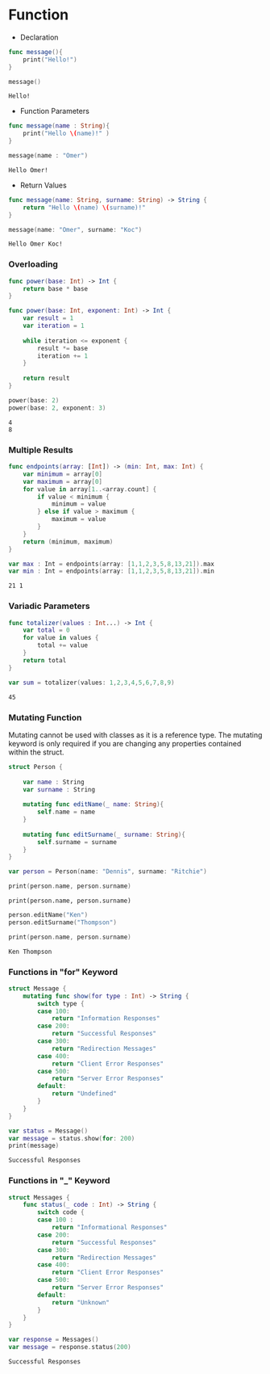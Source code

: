 # Function

- Declaration
```swift
func message(){
    print("Hello!")
}
```
```swift
message()
```
```
Hello!
```

- Function Parameters
```swift
func message(name : String){
    print("Hello \(name)!" )
}
```
```swift
message(name : "Omer")
```
```
Hello Omer!
```

- Return Values
```swift
func message(name: String, surname: String) -> String {
    return "Hello \(name) \(surname)!"
}
```
```swift
message(name: "Omer", surname: "Koc")
```
```
Hello Omer Koc!
```

### Overloading
```swift
func power(base: Int) -> Int {
    return base * base
}

func power(base: Int, exponent: Int) -> Int {
    var result = 1
    var iteration = 1
    
    while iteration <= exponent {
        result *= base
        iteration += 1
    }
    
    return result
}
```
```swift
power(base: 2)
power(base: 2, exponent: 3)
```
```
4
8
```

### Multiple Results
```swift
func endpoints(array: [Int]) -> (min: Int, max: Int) {
    var minimum = array[0]
    var maximum = array[0]
    for value in array[1..<array.count] {
        if value < minimum {
            minimum = value
        } else if value > maximum {
            maximum = value
        }
    }
    return (minimum, maximum)
}
```
```swift
var max : Int = endpoints(array: [1,1,2,3,5,8,13,21]).max
var min : Int = endpoints(array: [1,1,2,3,5,8,13,21]).min
```
```
21 1
```

### Variadic Parameters
```swift
func totalizer(values : Int...) -> Int {
    var total = 0
    for value in values {
        total += value
    }
    return total
}
```
```swift
var sum = totalizer(values: 1,2,3,4,5,6,7,8,9)
```
```
45
```

### Mutating Function
Mutating cannot be used with classes as it is a reference type.
The mutating keyword is only required if you are changing any properties contained within the struct. 
```swift
struct Person {
    
    var name : String
    var surname : String
    
    mutating func editName(_ name: String){
        self.name = name
    }
    
    mutating func editSurname(_ surname: String){
        self.surname = surname
    }
}
```
```swift
var person = Person(name: "Dennis", surname: "Ritchie")
```
```swift
print(person.name, person.surname)
```
```
print(person.name, person.surname)
```
```swift
person.editName("Ken")
person.editSurname("Thompson")
```
```swift
print(person.name, person.surname)
```
```
Ken Thompson
```

### Functions in "for" Keyword
```swift
struct Message {
    mutating func show(for type : Int) -> String {
        switch type {
        case 100:
            return "Information Responses"
        case 200:
            return "Successful Responses"
        case 300:
            return "Redirection Messages"
        case 400:
            return "Client Error Responses"
        case 500:
            return "Server Error Responses"
        default:
            return "Undefined"
        }
    }
}

var status = Message()
var message = status.show(for: 200)
print(message)
```
```
Successful Responses
```
### Functions in "_" Keyword
```swift
struct Messages {
    func status(_ code : Int) -> String {
        switch code {
        case 100 :
            return "Informational Responses"
        case 200:
            return "Successful Responses"
        case 300:
            return "Redirection Messages"
        case 400:
            return "Client Error Responses"
        case 500:
            return "Server Error Responses"
        default:
            return "Unknown"
        }
    }
}

var response = Messages()
var message = response.status(200)
```
```
Successful Responses
```
